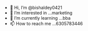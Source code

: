 - 👋 Hi, I’m @bishaldey0421
- 👀 I’m interested in ...marketing
- 🌱 I’m currently learning ...bba
- 📫 How to reach me ...6305783446

<!---
bishaldey0421/bishaldey0421 is a ✨ special ✨ repository because its `README.md` (this file) appears on your GitHub profile.
You can click the Preview link to take a look at your changes.
--->
